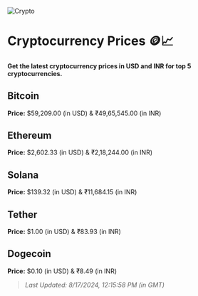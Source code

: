 
![Crypto](https://www.techguide.com.au/wp-content/uploads/2020/11/crypto3.jpeg)

# Cryptocurrency Prices 🪙📈

#### Get the latest cryptocurrency prices in USD and INR for top 5 cryptocurrencies.

## Bitcoin

**Price:** $59,209.00 (in USD) & ₹49,65,545.00 (in INR)

## Ethereum

**Price:** $2,602.33 (in USD) & ₹2,18,244.00 (in INR)

## Solana

**Price:** $139.32 (in USD) & ₹11,684.15 (in INR)

## Tether

**Price:** $1.00 (in USD) & ₹83.93 (in INR)

## Dogecoin

**Price:** $0.10 (in USD) & ₹8.49 (in INR)

> _Last Updated: 8/17/2024, 12:15:58 PM (in GMT)_

